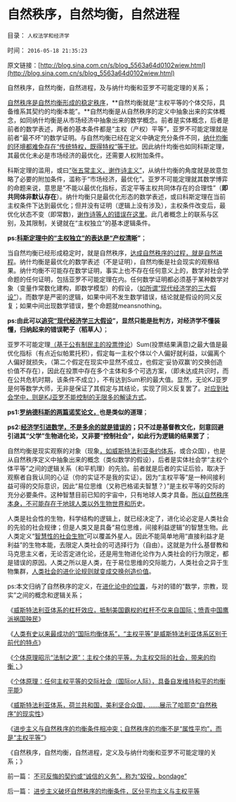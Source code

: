 # 自然秩序，自然均衡，自然进程

目录： `人权法学和经济学` 

时间： `2016-05-18 21:35:23` 

原文链接：[http://blog.sina.com.cn/s/blog_5563a64d0102wiew.html](http://blog.sina.com.cn/s/blog_5563a64d0102wiew.html)

自然秩序，自然均衡，自然进程，及与纳什均衡和亚罗不可能定理的关系；

[自然秩序是自然均衡形成的稳定秩序](../../../2016/5/10/左派“反对自由”，只是信仰“某种公共秩序”.md)，**自然均衡就是“主权平等的个体交际，具备维系其契约的均衡本能”。**自然均衡是从自然秩序的定义中抽象出来的实体概念，如同纳什均衡是从市场经济中抽象出来的数学概念。前者是实体概念，后者是前者的数学表述，两者的基本条件都是“主权（产权）平等”，亚罗不可能定理就是前者“最不坏”的数学证明。与自然均衡已经在定义中确定充分条件不同，[纳什均衡的环境都难免存在“传统特权，既得特权”等干扰](../../../2015/9/3/纳什均衡对社会学原理和社会变革的解读.md)。因此纳什均衡也如同科斯定理，其最优化未必是市场经济的最优化，还需要人权附加条件。

科斯定理的滥用，或曰[“张五常主义，谢作诗主义”](../../../2016/5/2/警惕社会主义价值观的“自由主义经济学者”；.md)，从纳什均衡的角度就是故意忽略了必要的附加条件，滥称于“市场经济，最优化”。亚罗不可能定理就其数学博弈的命题来说，意思是“不能以最优化指标，否定平等主权共同体存在的合理性”（**即共同体非默认存在**）。纳什均衡只是最优化形态的数学表述，或曰科斯定理在当前主权条件下达到最优化；但并没有证明（逻辑上没有涉及），主权条件改变后，最优化状态不变（即常数)，[谢作诗等人的错误在这里](../../../2015/11/12/自由人和进步左右派的“市场原教旨主义”，及谢作诗悖误；.md)。此几者概念上的联系与区别，及其限制，关键就在“主权独立”的基本逻辑条件。

**ps:[科斯定理中的“主权独立”的表达是“产权清晰](../../../2009/7/21/科斯定理解读中国经济现象.md)”**；

当自然均衡已经形成稳定时，就是自然秩序，[达成自然秩序的过程，就是自然进程](../../../2015/9/26/自然秩序的定义和自然转型，谷物法和传统意义上的不公平.md)。纳什均衡是最优化的数学表述（不是证明），自然均衡是社会现实的观察结果。纳什均衡不可能存在数学证明，事实上也不存在任何意义上的，数学对社会学命题的任何证明，包括亚罗不可能定理在内。任何数学证明都必须基于某种数学对象（变量作常数化建构，即数学模型）的假设，（[如所谓“现代经济学的三大假设”](../../../2010/1/3/独立的思考必须排斥权威干扰.md)）。而数学是严密的逻辑，如果中间不发生数学错误，结论就是假设的同义反复；如果中间出现数学错误，整个命题就meansnothing。

**ps:由此可以[追究“现代经济学三大假设](../../../2010/1/3/千万倍的荒谬能造就真理吗.md)”，显然只能是批判方，对经济学不懂装懂，归纳起来的错误靶子（稻草人）**；

亚罗不可能定理[（基于公有制民主的投票悖论](../../../2011/2/19/“民主革命派”的马克思主义暴民习性.md)）Sum(投票结果满意)之最大值是最优化指标（有点近似帕累托积），假定每一主权个体以个人偏好就利益，以偏离个人偏好就损失，（第二个假定在现实中显然不成立，也假定‘妥协双赢’的交换创造价值不存在），因此在投票中存在多个主体和多个可选方案，（即未达成共识时，而在公共危机时期，该条件不成立），不有达到Sum积的最大值。显然，无论KJ亚罗是何等数学大师，无非是保证了其假定与其结论，实现了同义反复罢了。[对应到社会学中，则是KJ亚罗不能控制的无限多的解读方式](../../../2012/1/1/滥用了正确的数学的阿罗不可能定理，论证了鲁迅的《药》.md)。

**ps1:[罗纳德科斯的两篇诺奖论文，](../../../2009/7/22/科斯定理的缺陷和交易成本概念的滥用.md)也是类似的道理**；

**ps2:[经济学引进数学，不是多余的就是错误的](../../../2011/5/14/滥用数学的逻辑混乱.md)；只不过是基督教文化，刻意回避引进其“父学”生物进化论，又非要“控制社会”，如此行为逻辑的结果罢了**；

自然均衡是现实观察的对象（现象[，如威斯特法利亚条约体系](../../../2016/4/24/威斯特法利亚体系，应对“强国武力改变现状”的自动遏制；.md)，或合众国），也是从自然秩序定义中抽象出来的概念（类似数学的假设），后者是实体社会学“主权个体平等”之间的逻辑关系（和平机理）的先验。前者就是后者的实证后验，取决于观察者自我认同的心证（你的实证不是我的实证）。因为“主权平等”是一种间接利益可得的交际意识，因此“易位思维（又称巴格诺夫智慧？）”是主权平等的交际的充分必要条件。这种智慧目前已知的宇宙中，只有地球人类才具备。[所以自然秩序本身，不可能存在于地球人类以外生物世界和历](../../../2016/5/9/与生俱来的动物本能，最基本秩序的安全需求；.md)史。

人类是社会性的生物，科学结构的逻辑上，就已经决定了，进化论必定是人类社会的先验的社会规律；但是人类又是具备“易位思维，间接利益逻辑”的智慧生物。此人类定义“[智慧性的社会生物”](../../../2009/2/21/进化论：死亡是为了生存，经济中的淘汰和破产.md)可以覆盖外星人。因此不能简单地用“直接利益才是利益”的生物本能，去限定人类社会的可选择行为（自由）。这就是为什么基督教和马克思主义者，无论否定进化论，还是用生物进化论作为人类社会的行为限定，都是错误的原因。人类之所以是人类，在于易位思维的交际能力，人类社会之异于生物集群，[人类社会的进化论规则就变成交换创造价值](../../../2010/12/23/交换创造价值是生物学现象和进化论的科学性.md)。

ps:本文归纳了自然秩序的定义，在[进化论中的位置](../../../2009/5/2/进化论的多样化和去多样化.md)，与对的错的“数学，宗教，现实”之间的概念和逻辑关系；

《[威斯特法利亚体系的杠杆效应，抵制美国霸权的杠杆不仅来自国际；愤青中国鹰派祸国殃民](../../../2016/5/12/愤青，才是中华民族最凶恶的敌人.md)》

《[人类有史以来最成功的“国际均衡体系”，“主权平等”是威斯特法利亚体系区别于前代的特点](../../../2016/5/13/“主权平等的交际的均衡”，正是国民主权原理，民主法制之源.md)》

《[个体原理昭示“法制之源”：主权个体的平等，为主权交际的社会，带来的均衡；](../../../2016/5/14/个体原理昭示“法制之源”：主权个体的平等.md)》

《[个体原理：任何主权平等的交际社会（国际or人际），具备自发维持和平的均衡平能](../../../2016/5/15/个体原理：威斯特法利亚条约体系的柔韧性；.md)》

《[威斯特法利亚体系，荷兰共和国，美利坚合众国，……展示了哈耶克“自然秩序”的现实性](../../../2016/5/16/威斯特法利亚实例展示了哈耶克预言的“自然秩序”；.md)》

《[进步主义与自然秩序的均衡条件相冲突；自然秩序的均衡不是“属性平均”，而是“主权平等”](../../../2016/5/15/个体原理：威斯特法利亚条约体系的柔韧性；.md)》

《自然秩序，自然均衡，自然进程，定义及与纳什均衡和亚罗不可能定理的关系；》

前一篇： [不可反悔的契约或“诚信的义务”，称为“奴役，bondage”](../../../2016/5/19/不可反悔的契约或“诚信的义务”，称为“奴役，bondage”.md)

后一篇： [进步主义破坏自然秩序的均衡条件，区分平均主义与主权平等](../../../2016/5/17/进步主义破坏自然秩序的均衡条件，区分平均主义与主权平等.md)

